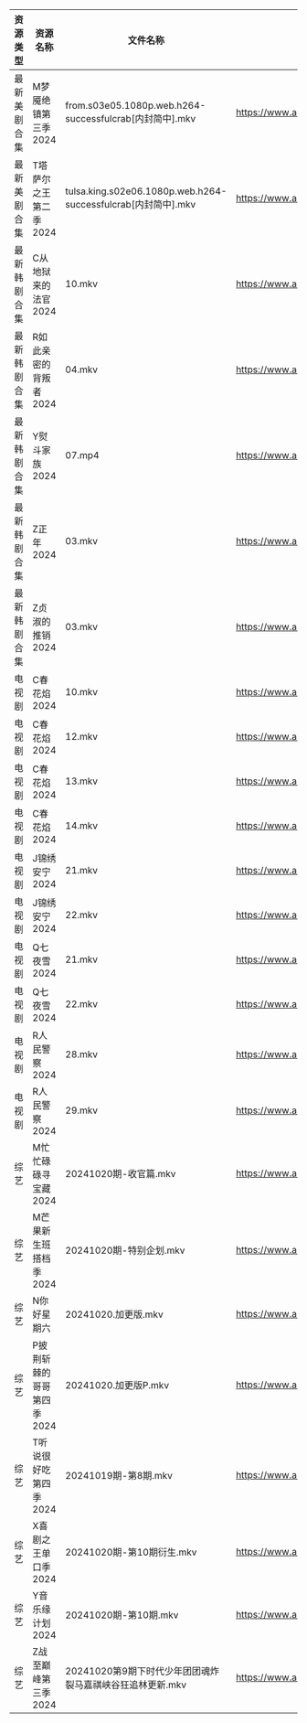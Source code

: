 | 资源类型   | 资源名称            | 文件名称                                                      | 分享链接                                 | 更新时间                |
| ------ | --------------- | --------------------------------------------------------- | ------------------------------------ | ------------------- |
| 最新美剧合集 | M梦魇绝镇第三季2024    | from.s03e05.1080p.web.h264-successfulcrab[内封简中].mkv       | https://www.alipan.com/s/eGcFxGtMg8K | 2024-10-20 16:05:44 |
| 最新美剧合集 | T塔萨尔之王第二季2024   | tulsa.king.s02e06.1080p.web.h264-successfulcrab[内封简中].mkv | https://www.alipan.com/s/wvcFbATbFwX | 2024-10-20 16:06:09 |
| 最新韩剧合集 | C从地狱来的法官2024    | 10.mkv                                                    | https://www.alipan.com/s/edr92CPHnET | 2024-10-20 00:05:10 |
| 最新韩剧合集 | R如此亲密的背叛者2024   | 04.mkv                                                    | https://www.alipan.com/s/XPaiCBQqD2E | 2024-10-20 00:05:59 |
| 最新韩剧合集 | Y熨斗家族2024       | 07.mp4                                                    | https://www.alipan.com/s/puj8LfqfXav | 2024-10-20 20:06:28 |
| 最新韩剧合集 | Z正年2024         | 03.mkv                                                    | https://www.alipan.com/s/sTneuapS1wk | 2024-10-20 00:06:20 |
| 最新韩剧合集 | Z贞淑的推销2024      | 03.mkv                                                    | https://www.alipan.com/s/h5xmVkTJtTV | 2024-10-20 00:06:22 |
| 电视剧    | C春花焰2024        | 10.mkv                                                    | https://www.alipan.com/s/LUgAXFU2qtc | 2024-10-20 14:05:14 |
| 电视剧    | C春花焰2024        | 12.mkv                                                    | https://www.alipan.com/s/LUgAXFU2qtc | 2024-10-20 14:05:14 |
| 电视剧    | C春花焰2024        | 13.mkv                                                    | https://www.alipan.com/s/LUgAXFU2qtc | 2024-10-20 14:05:13 |
| 电视剧    | C春花焰2024        | 14.mkv                                                    | https://www.alipan.com/s/LUgAXFU2qtc | 2024-10-20 14:05:13 |
| 电视剧    | J锦绣安宁2024       | 21.mkv                                                    | https://www.alipan.com/s/S9DScaATSGS | 2024-10-20 19:05:47 |
| 电视剧    | J锦绣安宁2024       | 22.mkv                                                    | https://www.alipan.com/s/S9DScaATSGS | 2024-10-20 19:05:47 |
| 电视剧    | Q七夜雪2024        | 21.mkv                                                    | https://www.alipan.com/s/g2cTmZKN3D1 | 2024-10-20 20:06:02 |
| 电视剧    | Q七夜雪2024        | 22.mkv                                                    | https://www.alipan.com/s/g2cTmZKN3D1 | 2024-10-20 20:06:01 |
| 电视剧    | R人民警察2024       | 28.mkv                                                    | https://www.alipan.com/s/aqwda2Q5cW8 | 2024-10-20 20:06:09 |
| 电视剧    | R人民警察2024       | 29.mkv                                                    | https://www.alipan.com/s/aqwda2Q5cW8 | 2024-10-20 20:06:09 |
| 综艺     | M忙忙碌碌寻宝藏2024    | 20241020期-收官篇.mkv                                         | https://www.alipan.com/s/TtfyudAgS8v | 2024-10-20 14:06:56 |
| 综艺     | M芒果新生班搭档季2024   | 20241020期-特别企划.mkv                                        | https://www.alipan.com/s/xnGaC7WzgLK | 2024-10-20 14:07:04 |
| 综艺     | N你好星期六          | 20241020.加更版.mkv                                          | https://www.alipan.com/s/V89qnjC6T3z | 2024-10-20 14:07:08 |
| 综艺     | P披荆斩棘的哥哥第四季2024 | 20241020.加更版P.mkv                                         | https://www.alipan.com/s/94NT9iGe94e | 2024-10-20 14:07:15 |
| 综艺     | T听说很好吃第四季2024   | 20241019期-第8期.mkv                                         | https://www.alipan.com/s/nf8ZxzTQNmB | 2024-10-20 00:07:19 |
| 综艺     | X喜剧之王单口季2024    | 20241020期-第10期衍生.mkv                                      | https://www.alipan.com/s/6bB6eDj37Y6 | 2024-10-20 14:07:57 |
| 综艺     | Y音乐缘计划2024      | 20241020期-第10期.mkv                                        | https://www.alipan.com/s/kPe6b3HqDbN | 2024-10-20 22:07:49 |
| 综艺     | Z战至巅峰第三季2024    | 20241020第9期下时代少年团团魂炸裂马嘉祺峡谷狂追林更新.mkv                       | https://www.alipan.com/s/5yE689QzaiL | 2024-10-20 14:08:12 |
